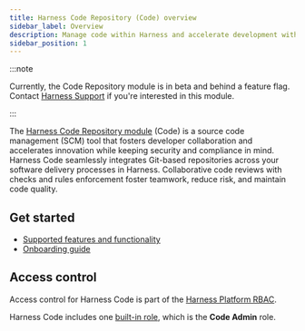 ```yaml
---
title: Harness Code Repository (Code) overview
sidebar_label: Overview
description: Manage code within Harness and accelerate development with security at scale.
sidebar_position: 1
---
```


:::note

Currently, the Code Repository module is in beta and behind a feature flag. Contact [Harness Support](mailto:support@harness.io) if you're interested in this module.

:::

The [Harness Code Repository module](/docs/code-repository/code-supported.md) (Code) is a source code management (SCM) tool that fosters developer collaboration and accelerates innovation while keeping security and compliance in mind. Harness Code seamlessly integrates Git-based repositories across your software delivery processes in Harness. Collaborative code reviews with checks and rules enforcement foster teamwork, reduce risk, and maintain code quality.

## Get started

* [Supported features and functionality](../code-supported.md)
* [Onboarding guide](./onboarding-guide.md)

## Access control

Access control for Harness Code is part of the [Harness Platform RBAC](/docs/platform/role-based-access-control/rbac-in-harness.md).

Harness Code includes one [built-in role](/docs/platform/role-based-access-control/add-manage-roles.md), which is the **Code Admin** role.

<!-- ## Harness Code API documentation -->
